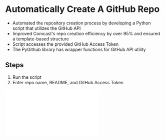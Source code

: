 # Automatically Create A GitHub Repo


* Automated the repository creation process by developing a Python script
that utilizes the GitHub API
* Improved Comcast's repo creation efficiency by over 95% and ensured
a template-based structure
* Script accesses the provided GitHub Access Token
* The PyGithub library has wrapper functions for GitHub API utility

## Steps

1. Run the script
2. Enter repo name, README, and GitHub Access Token

![Screenshot](Screenshot.pdf)

